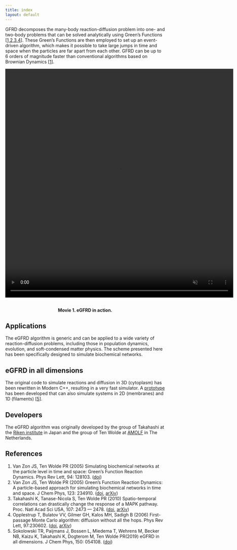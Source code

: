 ```yaml
---
title: index
layout: default
---
```


GFRD decomposes the many-body reaction-diffusion problem into one- and two-body problems that can be solved analytically using Green’s Functions \[[1,2,3,4](#references)\]. These Green’s Functions are then employed to set up an event-driven algorithm, which makes it possible to take large jumps in time and space when the particles are far apart from each other. GFRD can be up to 6 orders of magnitude faster than conventional algorithms based on Brownian Dynamics \[[1](#references)\].
<p align="center">
 <video width="720" height="720" controls autoplay muted loop>
  <source src="includes/movies/SV2_Organoid_3D_bottom_view.mp4" type="video/mp4">
   Your browser does not support the video tag.
 </video> 
</p>


<p align="center">
    <a href="includes\movies\SV2_Organoid_3D_bottom_view.mp4">
    </a><br>
    <b>Movie 1. eGFRD in action.</b>
</p>

## Applications
The eGFRD algorithm is generic and can be applied to a wide variety of reaction-diffusion problems, including those in population dynamics, evolution, and soft-condensed matter physics. The scheme presented here has been specifically designed to simulate biochemical networks. 

## eGFRD in all dimensions
The original code to simulate reactions and diffusion in 3D (cytoplasm) has been rewritten in Modern C++, resulting in a very fast simulator. A [prototype]({{site.github_old_repository}}) has been developed that can also simulate systems in 2D (membranes) and 1D (filaments) \[[5](#references)\].

## Developers
The eGFRD algorithm was originally developed by the group of Takahashi at the [Riken institute]({{site.riken_website}}) in Japan and the group of Ten Wolde at [AMOLF]({{site.company_website}}) in The Netherlands.

## References
1. Van Zon JS, Ten Wolde PR (2005) Simulating biochemical networks at the particle level in time and space: Green’s Function Reaction Dynamics. Phys Rev Lett, 94: 128103. ([doi](https://dx.doi.org/10.1103/PhysRevLett.94.128103))
2. Van Zon JS, Ten Wolde PR (2005) Green’s Function Reaction Dynamics: A particle-based approach for simulating biochemical networks in time and space. J Chem Phys, 123: 234910. ([doi](https://dx.doi.org/10.1063/1.2137716), [arXiv](https://arxiv.org/abs/q-bio/0404002))
3. Takahashi K, Tanase-Nicola S, Ten Wolde PR (2010) Spatio-temporal correlations can drastically change the response of a MAPK pathway. Proc. Natl Acad Sci USA, 107: 2473 — 2478. ([doi](https://dx.doi.org/10.1073/pnas.0906885107), [arXiv](https://arxiv.org/abs/0907.0514))
4. Opplestrup T, Bulatov VV, Gilmer GH, Kalos MH, Sadigh B (2006) First-passage Monte Carlo algorithm: diffusion without all the hops. Phys Rev Lett, 97:230602. ([doi](https://dx.doi.org/10.1103/PhysRevLett.97.230602), [arXiv](https://arxiv.org/abs/0905.3576))
5. Sokolowski TR, Paijmans J, Bossen L, Miedema T, Wehrens M, Becker NB, Kaizu K, Takahashi K, Dogterom M, Ten Wolde PR(2019) eGFRD in all dimensions. J Chem Phys, 150: 054108.  ([doi](https://doi.org/10.1063/1.5064867))


